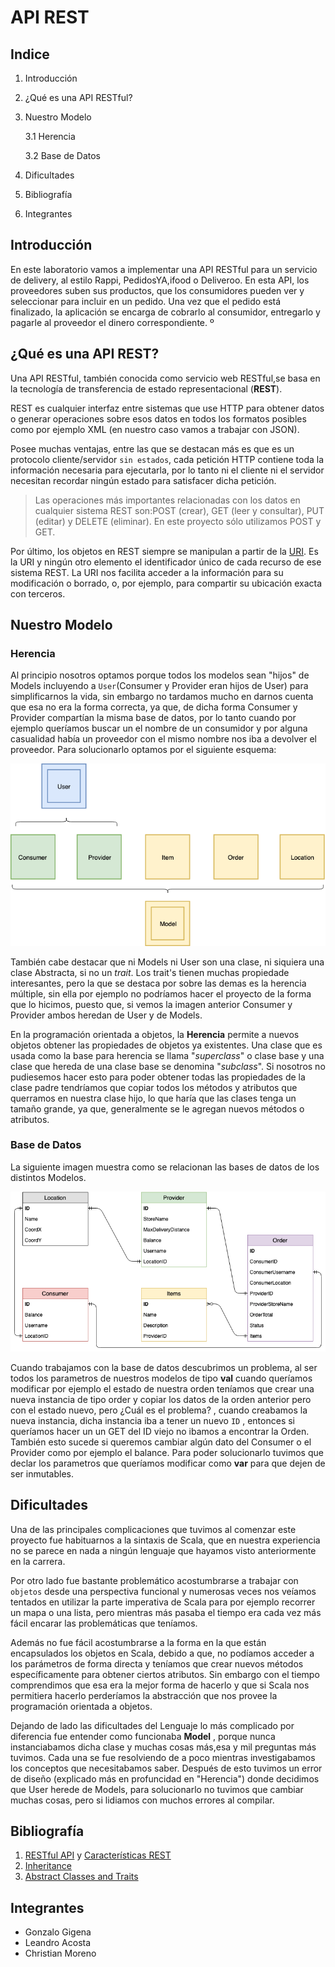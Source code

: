 # API REST

## Indice 

1. Introducción
2. ¿Qué es una API RESTful? 
3. Nuestro Modelo 

    3.1 Herencia
    
    3.2 Base de Datos

4. Dificultades
5. Bibliografía 
6. Integrantes 

## Introducción 

En este laboratorio vamos a implementar una API RESTful para un servicio de delivery, al estilo Rappi, PedidosYA,ifood o Deliveroo. En esta API, los proveedores suben sus productos, que los consumidores pueden ver y seleccionar para incluir en un pedido. Una vez que el pedido está finalizado, la aplicación se encarga de cobrarlo al consumidor, entregarlo y pagarle al proveedor el dinero correspondiente.
º

## ¿Qué es una API REST?
Una API RESTful, también conocida como servicio web RESTful,se basa en la tecnología de transferencia de estado representacional (**REST**). 

REST es cualquier interfaz entre sistemas que use HTTP para obtener datos o generar operaciones sobre esos datos en todos los formatos posibles como por ejemplo XML (en nuestro caso vamos a trabajar con JSON).

Posee muchas ventajas, entre las que se destacan más es que es un protocolo cliente/servidor ``sin estados``, cada petición HTTP contiene toda la información necesaria para ejecutarla, por lo tanto ni el cliente ni el servidor necesitan recordar ningún estado para satisfacer dicha petición.

>Las operaciones más importantes relacionadas con los datos en cualquier sistema REST son:POST (crear), GET (leer y consultar), PUT (editar) y DELETE (eliminar). En este proyecto sólo utilizamos POST y GET.

Por último, los objetos en REST siempre se manipulan a partir de la [URI](https://stackoverflow.com/questions/176264/what-is-the-difference-between-a-uri-a-url-and-a-urn). Es la URI y ningún otro elemento el identificador único de cada recurso de ese sistema REST. La URI nos facilita acceder a la información para su modificación o borrado, o, por ejemplo, para compartir su ubicación exacta con terceros.  

## Nuestro Modelo

### Herencia 

Al principio nosotros optamos porque todos los modelos sean "hijos" de Models incluyendo a ``User``(Consumer y Provider eran hijos de User) para simplificarnos la vida, sin embargo no tardamos mucho en darnos cuenta que esa no era la forma correcta, ya que, de dicha forma Consumer y Provider compartían la misma base de datos, por lo tanto cuando por ejemplo queríamos buscar un el nombre de un consumidor y por alguna casualidad había un proveedor con el mismo nombre nos iba a devolver el proveedor. Para solucionarlo optamos por el siguiente esquema:

![database](diagrams/herencia.png)

También cabe destacar que ni Models ni User son una clase, ni siquiera una clase Abstracta, si no un *trait*. Los  trait's tienen muchas propiedade interesantes, pero la que se destaca por sobre las demas es la herencia múltiple, sin ella por ejemplo no podríamos hacer el proyecto de la forma que lo hicimos, puesto que, si vemos la imagen anterior Consumer y Provider ambos heredan de User y de Models.

En la programación orientada a objetos, la **Herencia** permite a nuevos objetos obtener las propiedades de objetos ya existentes. Una clase que es usada como la base para herencia se llama "*superclass*" o clase base y una clase que hereda de una clase base se denomina "*subclass*". Si nosotros no pudiesemos hacer esto para poder obtener todas las propiedades de la clase padre tendríamos que copiar todos los métodos y atributos que querramos en nuestra clase hijo, lo que haría que las clases tenga un tamaño grande, ya que, generalmente se le agregan nuevos métodos o atributos.

### Base de Datos

La siguiente imagen muestra como se relacionan las bases de datos de los distintos Modelos.

![database](diagrams/database.png)
 
Cuando trabajamos con la base de datos descubrimos un problema, al ser todos los parametros de nuestros modelos de tipo **val** cuando queríamos modificar por ejemplo el estado de nuestra orden teníamos que crear una nueva instancia de tipo order y copiar los datos de la orden anterior pero con el estado nuevo, pero ¿Cuál es el problema? , cuando creabamos la nueva instancia, dicha instancia iba a tener un nuevo ``ID`` , entonces si queríamos hacer un un GET del ID viejo no ibamos a encontrar la Orden. También esto sucede si queremos cambiar algún dato del Consumer o el Provider como por ejemplo el balance. Para poder solucionarlo tuvimos que declar los parametros que queríamos modificar como **var** para que dejen de ser inmutables. 


## Dificultades 

Una de las principales complicaciones que tuvimos al comenzar este proyecto fue habituarnos a la sintaxis de Scala, que en nuestra experiencia no se parece en nada a ningún lenguaje que hayamos visto anteriormente en la carrera.

Por otro lado fue bastante problemático acostumbrarse a trabajar con ``objetos`` desde una perspectiva funcional y numerosas veces nos veíamos tentados en utilizar la parte imperativa de Scala para por ejemplo recorrer un mapa o una lista, pero mientras más pasaba el tiempo era cada vez más fácil encarar las problemáticas que teníamos.

Además no fue fácil acostumbrarse a la forma en la que están encapsulados los objetos en Scala, debido a que, no podíamos acceder a los parámetros de forma directa y teníamos que crear nuevos métodos específicamente para obtener ciertos atributos. Sin embargo con el tiempo comprendimos que esa era la mejor forma de hacerlo y que si Scala nos permitiera hacerlo perderíamos la abstracción que nos provee la programación orientada a objetos.

Dejando de lado las dificultades del Lenguaje lo más complicado por diferencia fue entender como funcionaba **Model** , porque nunca instanciabamos dicha clase y muchas cosas más,esa y mil preguntas más tuvimos. Cada una se fue resolviendo de a poco mientras investigabamos los conceptos que necesitabamos saber. Después de esto tuvimos un error de diseño (explicado más en profuncidad en "Herencia") donde decidimos que User herede de Models, para solucionarlo no tuvimos que cambiar muchas cosas, pero si lidiamos con muchos errores al compilar.



## Bibliografía 

1. [RESTful API](https://searchmicroservices.techtarget.com/definition/RESTful-API)  y  [Características REST](https://bbvaopen4u.com/es/actualidad/api-rest-que-es-y-cuales-son-sus-ventajas-en-el-desarrollo-de-proyectos)
2. [Inheritance](https://www.adobe.com/devnet/actionscript/learning/oop-concepts/inheritance.html)
3. [Abstract Classes and Traits](https://www.geeksforgeeks.org/difference-between-traits-and-abstract-classes-in-scala/)

## Integrantes 
* Gonzalo Gigena 
* Leandro Acosta 
* Christian Moreno
